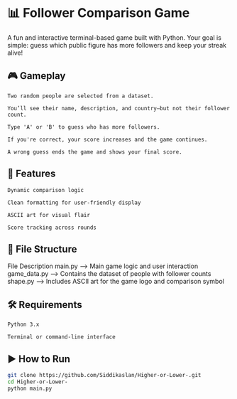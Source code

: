 # 📊 Follower Comparison Game

A fun and interactive terminal-based game built with Python. Your goal is simple: guess which public figure has more followers and keep your streak alive!

## 🎮 Gameplay

    Two random people are selected from a dataset.

    You’ll see their name, description, and country—but not their follower count.

    Type 'A' or 'B' to guess who has more followers.

    If you're correct, your score increases and the game continues.

    A wrong guess ends the game and shows your final score.

## 🧠 Features

    Dynamic comparison logic

    Clean formatting for user-friendly display

    ASCII art for visual flair

    Score tracking across rounds

## 📁 File Structure
File	Description
main.py	--> Main game logic and user interaction
game_data.py -->	Contains the dataset of people with follower counts
shape.py -->	Includes ASCII art for the game logo and comparison symbol

## 🛠 Requirements

    Python 3.x

    Terminal or command-line interface

## ▶️ How to Run
```bash
git clone https://github.com/Siddikaslan/Higher-or-Lower-.git
cd Higher-or-Lower-
python main.py
```
